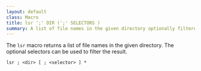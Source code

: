 ```yaml
---
layout: default
class: Macro
title: lsr ';' DIR (';' SELECTORS )
summary: A list of file names in the given directory optionally filtered by selectors.
---
```


The `lsr` macro returns a list of file names in the given directory. The optional selectors can be used to filter the result.

    lsr ; <dir> [ ; <selector> ] *
